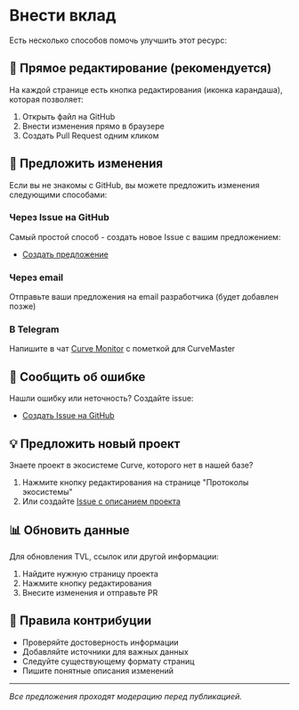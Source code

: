 # Внести вклад

Есть несколько способов помочь улучшить этот ресурс:

## 🔧 Прямое редактирование (рекомендуется)

На каждой странице есть кнопка редактирования (иконка карандаша), которая позволяет:
1. Открыть файл на GitHub
2. Внести изменения прямо в браузере
3. Создать Pull Request одним кликом

## 📝 Предложить изменения

Если вы не знакомы с GitHub, вы можете предложить изменения следующими способами:

### Через Issue на GitHub
Самый простой способ - создать новое Issue с вашим предложением:
- [Создать предложение](https://github.com/nikcrv/curvemaster/issues/new?title=Предложение:&body=Опишите%20ваше%20предложение%20здесь)

### Через email
Отправьте ваши предложения на email разработчика (будет добавлен позже)

### В Telegram
Напишите в чат [Curve Monitor](https://t.me/curve_monitor) с пометкой для CurveMaster

## 🐛 Сообщить об ошибке

Нашли ошибку или неточность? Создайте issue:
- [Создать Issue на GitHub](https://github.com/nikcrv/curvemaster/issues/new)

## 💡 Предложить новый проект

Знаете проект в экосистеме Curve, которого нет в нашей базе?
1. Нажмите кнопку редактирования на странице "Протоколы экосистемы"
2. Или создайте [Issue с описанием проекта](https://github.com/nikcrv/curvemaster/issues/new?title=Новый%20проект:%20)

## 📊 Обновить данные

Для обновления TVL, ссылок или другой информации:
1. Найдите нужную страницу проекта
2. Нажмите кнопку редактирования
3. Внесите изменения и отправьте PR

## 🤝 Правила контрибуции

- Проверяйте достоверность информации
- Добавляйте источники для важных данных
- Следуйте существующему формату страниц
- Пишите понятные описания изменений

---

*Все предложения проходят модерацию перед публикацией.*